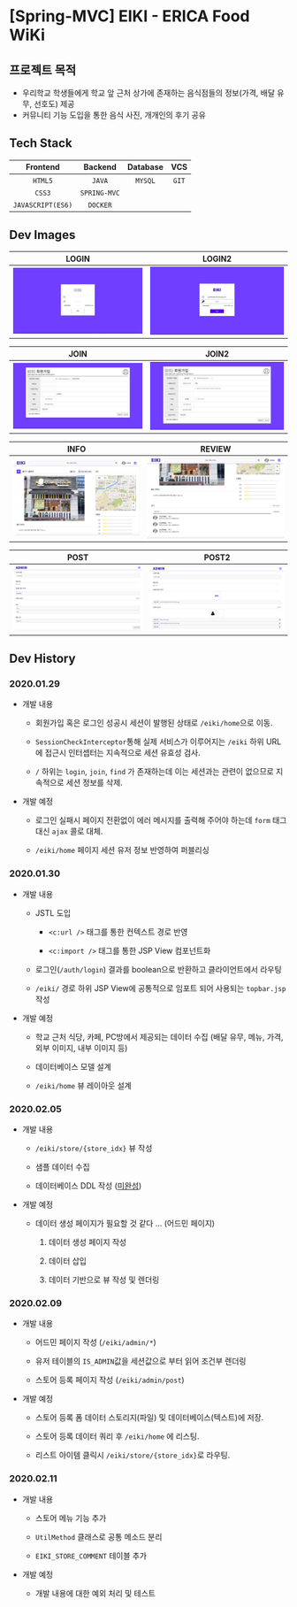 # [Spring-MVC] EIKI - ERICA Food WiKi

## 프로젝트 목적

- 우리학교 학생들에게 학교 앞 근처 상가에 존재하는 음식점들의 정보(가격, 배달 유무, 선호도) 제공
- 커뮤니티 기능 도입을 통한 음식 사진, 개개인의 후기 공유

## Tech Stack

| Frontend | Backend | Database | VCS |
|:--------:|:--------:|:-------:|:-------:|
| `HTML5` | `JAVA` | `MYSQL` | `GIT` |
| `CSS3` | `SPRING-MVC` |  |
| `JAVASCRIPT(ES6)` | `DOCKER`  | |

## Dev Images

| LOGIN | LOGIN2 |
|:--------:|:--------:|
|![EIKI_LOGIN](./devImages/EIKI_LOGIN.png)|![EIKI_LOGIN2](./devImages/EIKI_LOGIN2.png)|

| JOIN | JOIN2 |
|:--------:|:--------:|
|![EIKI_JOIN](./devImages/EIKI_JOIN.png)|![EIKI_JOIN2](./devImages/EIKI_JOIN2.png)|

| INFO | REVIEW |
|:--------:|:--------:|
|![EIKI_STORE_INFO](./devImages/EIKI_STORE_INFO.png)|![EIKI_REVIEW](./devImages/EIKI_STORE_REVIEW.png)|

| POST | POST2 |
|:--------:|:--------:|
|![EIKI_POST](./devImages/EIKI_POST.png)|![EIKI_POST2](./devImages/EIKI_POST2.png)|

## Dev History

### 2020.01.29

- 개발 내용

    - 회원가입 혹은 로그인 성공시 세션이 발행된 상태로 `/eiki/home`으로 이동.
    
    - `SessionCheckInterceptor`통해 실제 서비스가 이루어지는 `/eiki` 하위 URL에 접근시 인터셉터는 지속적으로 세션 유효성 검사.
    
    - `/` 하위는 `login`, `join`, `find` 가 존재하는데 이는 세션과는 관련이 없으므로 지속적으로 세션 정보를 삭제.
    
- 개발 예정

    - 로그인 실패시 페이지 전환없이 에러 메시지를 출력해 주어야 하는데 `form` 태그 대신 `ajax` 콜로 대체.
    
    - `/eiki/home` 페이지 세션 유저 정보 반영하여 퍼블리싱
    
### 2020.01.30

- 개발 내용

    - JSTL 도입 
    
        - `<c:url />` 태그를 통한 컨텍스트 경로 반영
        
        - `<c:import />` 태그를 통한 JSP View 컴포넌트화
    
    - 로그인(`/auth/login`) 결과를 boolean으로 반환하고 클라이언트에서 라우팅
        
    - `/eiki/` 경로 하위 JSP View에 공통적으로 임포트 되어 사용되는 `topbar.jsp` 작성
    
- 개발 예정

    - 학교 근처 식당, 카페, PC방에서 제공되는 데이터 수집 (배달 유무, 메뉴, 가격, 외부 이미지, 내부 이미지 등)
    
    - 데이터베이스 모델 설계
    
    - `/eiki/home` 뷰 레이아웃 설계
    
### 2020.02.05

- 개발 내용

    - `/eiki/store/{store_idx}` 뷰 작성
    
    - 샘플 데이터 수집
    
    - 데이터베이스 DDL 작성 ([미완성](https://github.com/HamSungJun/EIKI/blob/master/sql/EIKI_DDL.sql))
    
- 개발 예정

    - 데이터 생성 페이지가 필요할 것 같다 ... (어드민 페이지)
    
        1. 데이터 생성 페이지 작성
        
        2. 데이터 삽입
        
        3. 데이터 기반으로 뷰 작성 및 렌더링
        
### 2020.02.09

- 개발 내용

    - 어드민 페이지 작성 (`/eiki/admin/*`)
    
    - 유저 테이블의 `IS_ADMIN`값을 세션값으로 부터 읽어 조건부 렌더링
    
    - 스토어 등록 페이지 작성 (`/eiki/admin/post`)
    
- 개발 예정

    - 스토어 등록 폼 데이터 스토리지(파일) 및 데이터베이스(텍스트)에 저장.
    
    - 스토어 등록 데이터 쿼리 후 `/eiki/home` 에 리스팅.
    
    - 리스트 아이템 클릭시 `/eiki/store/{store_idx}`로 라우팅.
    
### 2020.02.11

- 개발 내용

    - 스토어 메뉴 기능 추가
    
    - `UtilMethod` 클래스로 공통 메소드 분리
    
    - `EIKI_STORE_COMMENT` 테이블 추가
    
- 개발 예정

    - 개발 내용에 대한 예외 처리 및 테스트